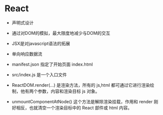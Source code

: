 # React 
  - 声明式设计
  - 通过对DOM的模拟，最大限度地减少与DOM的交互
  - JSX是对javascript语法的拓展
  - 单向响应数据流

  - manifest.json 指定了开始页面 index.html
  - src/index.js 是一个入口文件

  - ReactDOM.render(...) 是渲染方法，所有的 js,html 都可通过它进行渲染绘制，他有两个参数，内容和渲染目标 js 对象。
  - unmountComponentAtNode() 这个方法是解除渲染挂载，作用和 render 刚好相反，也就清空一个渲染目标中的 React 部件或 html 内容。
